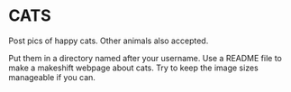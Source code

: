 # CATS

Post pics of happy cats. Other animals also accepted.

Put them in a directory named after your username. Use a README file to make a
makeshift webpage about cats. Try to keep the image sizes manageable if you
can.
